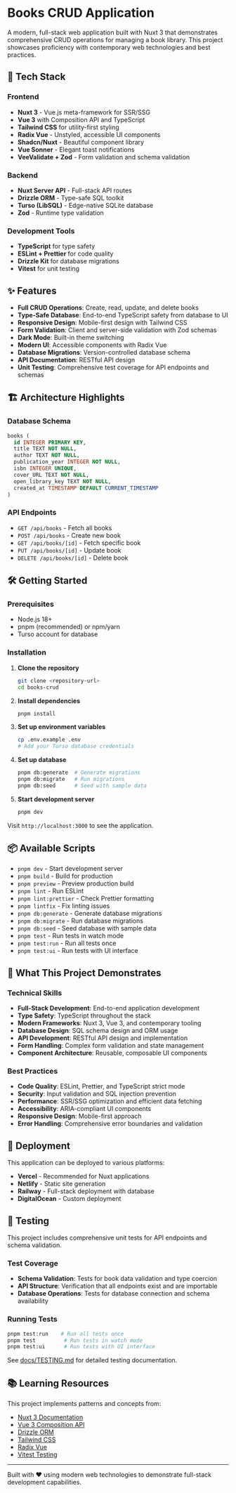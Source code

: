 # Books CRUD Application

A modern, full-stack web application built with Nuxt 3 that demonstrates comprehensive CRUD operations for managing a book library. This project showcases proficiency with contemporary web technologies and best practices.

## 🚀 Tech Stack

### Frontend

- **Nuxt 3** - Vue.js meta-framework for SSR/SSG
- **Vue 3** with Composition API and TypeScript
- **Tailwind CSS** for utility-first styling
- **Radix Vue** - Unstyled, accessible UI components
- **Shadcn/Nuxt** - Beautiful component library
- **Vue Sonner** - Elegant toast notifications
- **VeeValidate + Zod** - Form validation and schema validation

### Backend

- **Nuxt Server API** - Full-stack API routes
- **Drizzle ORM** - Type-safe SQL toolkit
- **Turso (LibSQL)** - Edge-native SQLite database
- **Zod** - Runtime type validation

### Development Tools

- **TypeScript** for type safety
- **ESLint + Prettier** for code quality
- **Drizzle Kit** for database migrations
- **Vitest** for unit testing

## ✨ Features

- **Full CRUD Operations**: Create, read, update, and delete books
- **Type-Safe Database**: End-to-end TypeScript safety from database to UI
- **Responsive Design**: Mobile-first design with Tailwind CSS
- **Form Validation**: Client and server-side validation with Zod schemas
- **Dark Mode**: Built-in theme switching
- **Modern UI**: Accessible components with Radix Vue
- **Database Migrations**: Version-controlled database schema
- **API Documentation**: RESTful API design
- **Unit Testing**: Comprehensive test coverage for API endpoints and schemas

## 🏗️ Architecture Highlights

### Database Schema

```sql
books (
  id INTEGER PRIMARY KEY,
  title TEXT NOT NULL,
  author TEXT NOT NULL,
  publication_year INTEGER NOT NULL,
  isbn INTEGER UNIQUE,
  cover_URL TEXT NOT NULL,
  open_library_key TEXT NOT NULL,
  created_at TIMESTAMP DEFAULT CURRENT_TIMESTAMP
)
```

### API Endpoints

- `GET /api/books` - Fetch all books
- `POST /api/books` - Create new book
- `GET /api/books/[id]` - Fetch specific book
- `PUT /api/books/[id]` - Update book
- `DELETE /api/books/[id]` - Delete book

## 🛠️ Getting Started

### Prerequisites

- Node.js 18+
- pnpm (recommended) or npm/yarn
- Turso account for database

### Installation

1. **Clone the repository**

   ```bash
   git clone <repository-url>
   cd books-crud
   ```

2. **Install dependencies**

   ```bash
   pnpm install
   ```

3. **Set up environment variables**

   ```bash
   cp .env.example .env
   # Add your Turso database credentials
   ```

4. **Set up database**

   ```bash
   pnpm db:generate  # Generate migrations
   pnpm db:migrate   # Run migrations
   pnpm db:seed      # Seed with sample data
   ```

5. **Start development server**
   ```bash
   pnpm dev
   ```

Visit `http://localhost:3000` to see the application.

## 📦 Available Scripts

- `pnpm dev` - Start development server
- `pnpm build` - Build for production
- `pnpm preview` - Preview production build
- `pnpm lint` - Run ESLint
- `pnpm lint:prettier` - Check Prettier formatting
- `pnpm lintfix` - Fix linting issues
- `pnpm db:generate` - Generate database migrations
- `pnpm db:migrate` - Run database migrations
- `pnpm db:seed` - Seed database with sample data
- `pnpm test` - Run tests in watch mode
- `pnpm test:run` - Run all tests once
- `pnpm test:ui` - Run tests with UI interface

## 🎯 What This Project Demonstrates

### Technical Skills

- **Full-Stack Development**: End-to-end application development
- **Type Safety**: TypeScript throughout the stack
- **Modern Frameworks**: Nuxt 3, Vue 3, and contemporary tooling
- **Database Design**: SQL schema design and ORM usage
- **API Development**: RESTful API design and implementation
- **Form Handling**: Complex form validation and state management
- **Component Architecture**: Reusable, composable UI components

### Best Practices

- **Code Quality**: ESLint, Prettier, and TypeScript strict mode
- **Security**: Input validation and SQL injection prevention
- **Performance**: SSR/SSG optimization and efficient data fetching
- **Accessibility**: ARIA-compliant UI components
- **Responsive Design**: Mobile-first approach
- **Error Handling**: Comprehensive error boundaries and validation

## 🚀 Deployment

This application can be deployed to various platforms:

- **Vercel** - Recommended for Nuxt applications
- **Netlify** - Static site generation
- **Railway** - Full-stack deployment with database
- **DigitalOcean** - Custom deployment

## 🧪 Testing

This project includes comprehensive unit tests for API endpoints and schema validation.

### Test Coverage

- **Schema Validation**: Tests for book data validation and type coercion
- **API Structure**: Verification that all endpoints exist and are importable
- **Database Operations**: Tests for database connection and schema availability

### Running Tests

```bash
pnpm test:run    # Run all tests once
pnpm test         # Run tests in watch mode
pnpm test:ui      # Run tests with UI interface
```

See [docs/TESTING.md](docs/TESTING.md) for detailed testing documentation.

## 📚 Learning Resources

This project implements patterns and concepts from:

- [Nuxt 3 Documentation](https://nuxt.com/docs)
- [Vue 3 Composition API](https://vuejs.org/guide/extras/composition-api-faq.html)
- [Drizzle ORM](https://orm.drizzle.team/)
- [Tailwind CSS](https://tailwindcss.com/docs)
- [Radix Vue](https://www.radix-vue.com/)
- [Vitest Testing](https://vitest.dev/)

---

Built with ❤️ using modern web technologies to demonstrate full-stack development capabilities.
